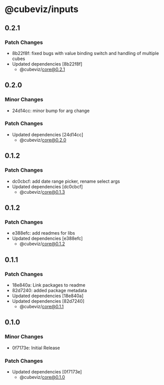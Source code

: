 # @cubeviz/inputs

## 0.2.1

### Patch Changes

- 8b22f8f: fixed bugs with value binding switch and handling of multiple cubes
- Updated dependencies [8b22f8f]
  - @cubeviz/core@0.2.1

## 0.2.0

### Minor Changes

- 24d14cc: minor bump for arg change

### Patch Changes

- Updated dependencies [24d14cc]
  - @cubeviz/core@0.2.0

## 0.1.2

### Patch Changes

- dc0cbcf: add date range picker, rename select args
- Updated dependencies [dc0cbcf]
  - @cubeviz/core@0.1.3

## 0.1.2

### Patch Changes

- e388efc: add readmes for libs
- Updated dependencies [e388efc]
  - @cubeviz/core@0.1.2

## 0.1.1

### Patch Changes

- 18e840a: Link packages to readme
- 82d7240: added package metadata
- Updated dependencies [18e840a]
- Updated dependencies [82d7240]
  - @cubeviz/core@0.1.1

## 0.1.0

### Minor Changes

- 0f7173e: Initial Release

### Patch Changes

- Updated dependencies [0f7173e]
  - @cubeviz/core@0.1.0
